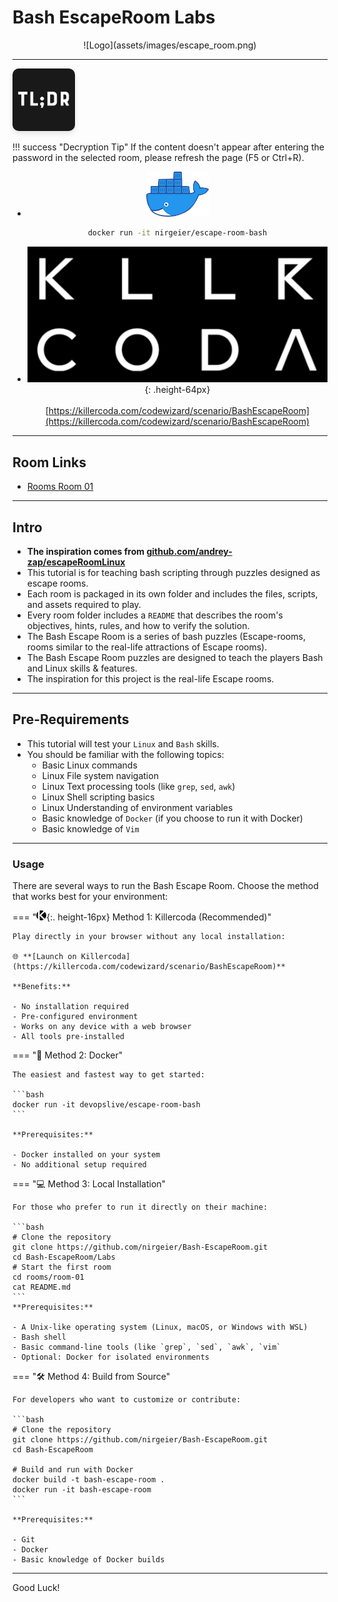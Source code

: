 # Bash EscapeRoom Labs

<!-- header start -->
<div markdown style="text-align: center;border-radius: 20px;">
![Logo](assets/images/escape_room.png)
</div>

---

<img src="assets/images/tldr.png" style="width:100px; border-radius: 10px; box-shadow: 0 4px 8px rgba(0, 0, 0, 0.1);">

!!! success "Decryption Tip"
    If the content doesn't appear after entering the password in the selected room, please refresh the page (F5 or Ctrl+R).


<div class="grid cards" markdown style="text-align: center;border-radius: 20px;">

- ![](assets/images/docker.png)
  ```sh
  docker run -it nirgeier/escape-room-bash
  ```

- ![](assets/images/killercoda.png){: .height-64px}<br/><br/>
  [https://killercoda.com/codewizard/scenario/BashEscapeRoom](https://killercoda.com/codewizard/scenario/BashEscapeRoom)

</div>

---

## Room Links

- [Rooms  Room 01](./rooms/Room-01.md)

---

## Intro

- **The inspiration comes from [github.com/andrey-zap/escapeRoomLinux](https://github.com/andrey-zap/escapeRoomLinux)**
- This tutorial is for teaching bash scripting through puzzles designed as escape rooms.
- Each room is packaged in its own folder and includes the files, scripts, and assets required to play.
- Every room folder includes a `README` that describes the room's objectives, hints, rules, and how to verify the solution.
- The Bash Escape Room is a series of bash puzzles (Escape-rooms, rooms similar to the real-life attractions of Escape rooms).
- The Bash Escape Room puzzles are designed to teach the players Bash and Linux skills & features.
- The inspiration for this project is the real-life Escape rooms.

---

## Pre-Requirements

- This tutorial will test your `Linux` and `Bash` skills.
- You should be familiar with the following topics:
  - Basic Linux commands
  - Linux File system navigation
  - Linux Text processing tools (like `grep`, `sed`, `awk`)
  - Linux Shell scripting basics
  - Linux Understanding of environment variables
  - Basic knowledge of `Docker` (if you choose to run it with Docker)
  - Basic knowledge of `Vim`

---

### Usage

There are several ways to run the Bash Escape Room. Choose the method that works best for your environment:

=== "![](assets/images/killercoda-icon.png){:. height-16px} Method 1: Killercoda  (Recommended)"

    Play directly in your browser without any local installation:

    🌐 **[Launch on Killercoda](https://killercoda.com/codewizard/scenario/BashEscapeRoom)**

    **Benefits:**

    - No installation required
    - Pre-configured environment
    - Works on any device with a web browser
    - All tools pre-installed

=== "🐳 Method 2: Docker"

    The easiest and fastest way to get started:

    ```bash
    docker run -it devopslive/escape-room-bash
    ```

    **Prerequisites:**

    - Docker installed on your system
    - No additional setup required
    
=== "💻 Method 3: Local Installation"

    For those who prefer to run it directly on their machine:

    ```bash
    # Clone the repository
    git clone https://github.com/nirgeier/Bash-EscapeRoom.git
    cd Bash-EscapeRoom/Labs
    # Start the first room
    cd rooms/room-01
    cat README.md
    ```
    **Prerequisites:**

    - A Unix-like operating system (Linux, macOS, or Windows with WSL)
    - Bash shell
    - Basic command-line tools (like `grep`, `sed`, `awk`, `vim`
    - Optional: Docker for isolated environments
  
=== "🛠️ Method 4: Build from Source"

    For developers who want to customize or contribute:

    ```bash
    # Clone the repository
    git clone https://github.com/nirgeier/Bash-EscapeRoom.git
    cd Bash-EscapeRoom

    # Build and run with Docker
    docker build -t bash-escape-room .
    docker run -it bash-escape-room
    ```

    **Prerequisites:**

    - Git
    - Docker
    - Basic knowledge of Docker builds

---

Good Luck!
